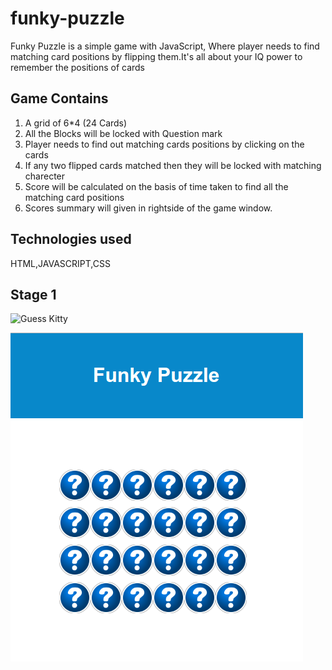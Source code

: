 # funky-puzzle
Funky Puzzle is a simple game with JavaScript, Where player needs to find matching card positions  by flipping them.It's all about your IQ power to remember the positions of cards

## Game Contains
1. A grid of 6*4 (24 Cards)
2. All the Blocks will be locked with Question mark
3. Player needs to find out matching cards positions by clicking on the cards
4. If any two flipped cards matched then they will be locked with matching charecter
5. Score will be calculated on the basis of time taken to find all the matching card positions
6. Scores summary will given in rightside of the game window.

## Technologies used 
HTML,JAVASCRIPT,CSS

## Stage 1
![Guess Kitty](https://raw.githubusercontent.com/krishcdbry/guess-kitty-js/master/assets/img/guess-kitty-one.png)


![Funky Puzzle JS](https://github.com/SrinivasNarayansetty/funky-puzzle/blob/master/public/assets/images/screen1.png)


